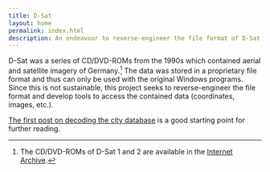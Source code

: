 ```yaml
---
title: D-Sat
layout: home
permalink: index.html
description: An endeavour to reverse-engineer the file format of D-Sat 1.
---
```


D-Sat was a series of CD/DVD-ROMs from the 1990s which contained
aerial and satellite imagery of Germany.[^1] The data was stored in a
proprietary file format and thus can only be used with the original
Windows programs. Since this is not sustainable, this project seeks to
reverse-engineer the file format and develop tools to access the
contained data (coordinates, images, etc.).

[The first post on decoding the city
database](/2005/03/26/decoding-the-city-database.html) is a good
starting point for further reading.

[^1]: The CD/DVD-ROMs of D-Sat 1 and 2 are available in the [Internet
    Archive](https://archive.org/details/software).
